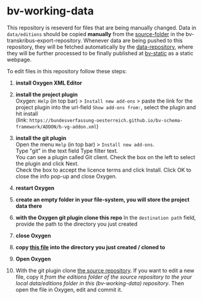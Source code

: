 # bv-working-data

This repository is reseverd for files that are being manually changed. Data in `data/editions` should be copied **manually** from the [source-folder](https://github.com/bundesverfassung-oesterreich/bv-transkribus-export/tree/main/editions) in the bv-transkribus-export-repository.
Whenever data are being pushed to this repository, they will be fetched automatically by the [data-repository](https://github.com/bundesverfassung-oesterreich/bv-data), where they will be further processed to be finally published at [bv-static](https://github.com/bundesverfassung-oesterreich/bv-static) as a static webpage.


To edit files in this repository follow these steps:
1. **install Oxygen XML Editor**
2. **install the project plugin**\
Oxygen: `Help` (in top bar) > `Install new add-ons` > paste the link for the project plugin into the url-field `Show add-ons from:`, select the plugin and hit install\
 (link: `https://bundesverfassung-oesterreich.github.io/bv-schema-framework/ADDON/b-vg-addon.xml`)

3. **install the git plugin**\
Open the menu `Help` (in top bar) > `Install new add-ons`.\
Type "git" in the text field Type filter text.\
You can see a plugin called Git client. Check the box on the left to select the plugin and click Next.\
Check the box to accept the licence terms and click Install.
Click OK to close the info pop-up and close Oxygen.
3. **restart Oxygen**
4. **create an empty folder in your file-system, you will store the project data there**
5. **with the Oxygen git plugin clone this repo**
In the `destination path` field, provide the path to the directory you just created
6. **close Oxygen**
7. **copy [this file](https://raw.githubusercontent.com/bundesverfassung-oesterreich/bv-schema-framework/main/b-vg.xpr "download") into the directory you just created / cloned to**
8. **Open Oxygen**
9. With the git plugin clone [the source repository](https://github.com/bundesverfassung-oesterreich/bv-transkribus-export). If you want to edit a new file, copy it *from the editions folder of the source repository to the your local data/editions folder in this (bv-working-data) repository*. Then open the file in Oxygen, edit and commit it.
